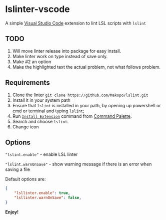 # lslinter-vscode

A simple [Visual Studio Code](https://code.visualstudio.com/) extension to lint LSL scripts with `lslint`

## TODO
1. Will move linter release into package for easy install.
2. Make linter work on type instead of save only. 
3. Make #2 an option
4. Make the highlighted text the actual problem, not what follows problem.

## Requirements
1. Clone the linter `git clone https://github.com/Makopo/lslint.git`
2. Install it in your system path
3. Ensure that `lslint` is installed in your path, by opening up powershell or cmd or terminal and typing `lslint`;
4. Run [`Install Extension`](https://code.visualstudio.com/docs/editor/extension-gallery#_install-an-extension) command from [Command Palette](https://code.visualstudio.com/Docs/editor/codebasics#_command-palette).
5. Search and choose `lslint`.
6. Change icon

## Options
`"lslint.enable"` - enable LSL linter

`"lslint.warnOnSave"` - show warning message if there is an error when saving a file

Default options are:
```json
{
    "lsllinter.enable": true,
    "lsllinter.warnOnSave": false,
}        
```

**Enjoy!**